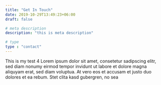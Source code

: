 ```yaml
---
title: "Get In Touch"
date: 2019-10-29T13:49:23+06:00
draft: false

# meta description
description: "this is meta description"

# type
type : "contact"
---
```

This is my test 4
Lorem ipsum dolor sit amet, consetetur sadipscing elitr, sed diam nonumy eirmod tempor invidunt ut labore et dolore magna aliquyam erat, sed diam voluptua. At vero eos et accusam et justo duo dolores et ea rebum. Stet clita kasd gubergren, no sea




    